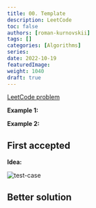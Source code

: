 ```yaml
---
title: 00. Template
description: LeetCode
toc: false
authors: [roman-kurnovskii]
tags: []
categories: [Algorithms]
series:
date: 2022-10-19
featuredImage:
weight: 1040
draft: true
---
```


[LeetCode problem]()


**Example 1:**



**Example 2:**




## First accepted

**Idea:**

![test-case](../assets/.jpg)


## Better solution

> 